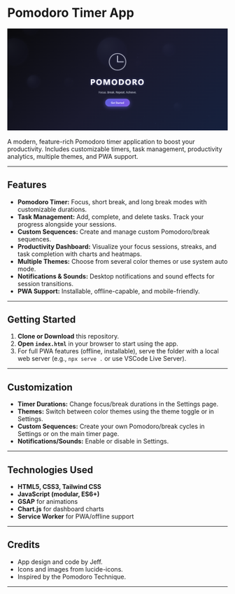 # Pomodoro Timer App

![Screenshot](assets/images/image.png)

A modern, feature-rich Pomodoro timer application to boost your productivity. Includes customizable timers, task management, productivity analytics, multiple themes, and PWA support.

---

## Features
- **Pomodoro Timer:** Focus, short break, and long break modes with customizable durations.
- **Task Management:** Add, complete, and delete tasks. Track your progress alongside your sessions.
- **Custom Sequences:** Create and manage custom Pomodoro/break sequences.
- **Productivity Dashboard:** Visualize your focus sessions, streaks, and task completion with charts and heatmaps.
- **Multiple Themes:** Choose from several color themes or use system auto mode.
- **Notifications & Sounds:** Desktop notifications and sound effects for session transitions.
- **PWA Support:** Installable, offline-capable, and mobile-friendly.

---

## Getting Started

1. **Clone or Download** this repository.
2. **Open `index.html`** in your browser to start using the app.
3. For full PWA features (offline, installable), serve the folder with a local web server (e.g., `npx serve .` or use VSCode Live Server).

---

## Customization
- **Timer Durations:** Change focus/break durations in the Settings page.
- **Themes:** Switch between color themes using the theme toggle or in Settings.
- **Custom Sequences:** Create your own Pomodoro/break cycles in Settings or on the main timer page.
- **Notifications/Sounds:** Enable or disable in Settings.

---

## Technologies Used
- **HTML5, CSS3, Tailwind CSS**
- **JavaScript (modular, ES6+)**
- **GSAP** for animations
- **Chart.js** for dashboard charts
- **Service Worker** for PWA/offline support

---

## Credits
- App design and code by Jeff.
- Icons and images from lucide-icons.
- Inspired by the Pomodoro Technique.

---
 